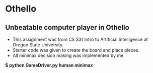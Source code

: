 # Othello
## Unbeatable computer player in Othello
- This assignment was from CS 331 Intro to Artificial Intelligence at Oregon State University.
- Starter code was given to create the board and place pieces.
- All minimax decision making was implemented by me.

<b>$ python GameDriver.py human minimax</b>
